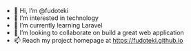 - 👋 Hi, I’m @fudoteki
- 👀 I’m interested in technology
- 🌱 I’m currently learning Laravel
- 💞️ I’m looking to collaborate on build a great web application
- 📫 Reach my project homepage at https://fudoteki.github.io

<!---
made with love
--->
